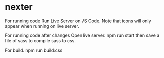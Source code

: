 # nexter

For running code
Run Live Server on VS Code.
Note that icons will only appear when running on live server.

For running code after changes
Open live server.
npm run start
then save a file of sass to compile sass to css.

For build.
npm run build:css
